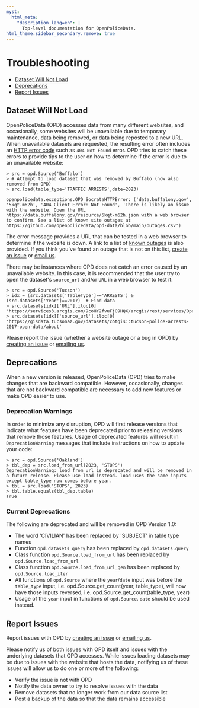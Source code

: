 ```yaml
---
myst:
  html_meta:
    "description lang=en": |
      Top-level documentation for OpenPoliceData.
html_theme.sidebar_secondary.remove: true
---
```


# Troubleshooting
- [Dataset Will Not Load](#dataset-will-not-load)
- [Deprecations](#deprecations)
- [Report Issues](#report-issues)

## Dataset Will Not Load
OpenPoliceData (OPD) accesses data from many different websites, and occasionally, some websites will be unavailable due to temporary maintenance, data being removed, or data being reposted to a new URL. When unavailable datasets are requested, the resulting error often includes an [HTTP error code](https://en.wikipedia.org/wiki/List_of_HTTP_status_codes#4xx_client_errors) such as `404 Not Found` error. OPD tries to catch these errors to provide tips to the user on how to determine if the error is due to an unavailable website:

```
> src = opd.Source('Buffalo')
> # Attempt to load dataset that was removed by Buffalo (now also removed from OPD)
> src.load(table_type='TRAFFIC ARRESTS',date=2023)

openpolicedata.exceptions.OPD_SocrataHTTPError: ('data.buffalony.gov', '5kqt-m62h', '404 Client Error: Not Found', 'There is likely an issue with the website. Open the URL https://data.buffalony.gov/resource/5kqt-m62h.json with a web browser to confirm. See a list of known site outages at https://github.com/openpolicedata/opd-data/blob/main/outages.csv')
```

The error message provides a URL that can be tested in a web browser to determine if the website is down. A link to a list of [known outages](https://github.com/openpolicedata/opd-data/blob/main/outages.csv) is also provided. If you think you've found an outage that is not on this list, [create an issue](https://github.com/openpolicedata/openpolicedata/issues) or [email us](mailto:openpolicedata@gmail.com).

There may be instances where OPD does not catch an error caused by an unavailable website. In this case, it is recommended that the user try to open the dataset's `source_url` and/or `URL` in a web browser to test it:

```
> src = opd.Source('Tucson')
> idx = (src.datasets['TableType']=='ARRESTS') &  (src.datasets['Year']==2017)  # Find data
> src.datasets[idx]['URL'].iloc[0]  
'https://services3.arcgis.com/9coHY2fvuFjG9HQX/arcgis/rest/services/OpenData_PublicSafety/FeatureServer/0'
> src.datasets[idx]['source_url'].iloc[0]
'https://gisdata.tucsonaz.gov/datasets/cotgis::tucson-police-arrests-2017-open-data/about'
```
Please report the issue (whether a website outage or a bug in OPD) by [creating an issue](https://github.com/openpolicedata/openpolicedata/issues) or [emailing us](mailto:openpolicedata@gmail.com).

## Deprecations
When a new version is released, OpenPoliceData (OPD) tries to make changes that are backward compatible. However, occasionally, changes that are not backward compatible are necessary to add new features or make OPD easier to use. 

### Deprecation Warnings
In order to minimize any disruption, OPD will first release versions that indicate what features have been deprecated prior to releasing versions that remove those features. Usage of deprecated features will result in `DeprecationWarning` messages that include instructions on how to update your code:

```
> src = opd.Source('Oakland')
> tbl_dep = src.load_from_url(2023, 'STOPS')
DeprecationWarning: load_from_url is deprecated and will be removed in a future release. Please use load instead. load uses the same inputs except table_type now comes before year.
> tbl = src.load('STOPS', 2023)
> tbl.table.equals(tbl_dep.table)
True
```

### Current Deprecations
The following are deprecated and will be removed in OPD Version 1.0:
- The word 'CIVILIAN' has been replaced by 'SUBJECT' in table type names
- Function `opd.datasets_query` has been replaced by `opd.datasets.query`
- Class function `opd.Source.load_from_url` has been replaced by `opd.Source.load_from_url`
- Class function `opd.Source.load_from_url_gen` has been replaced by `opd.Source.load_iter`
- All functions of `opd.Source` where the `year`/`date` input was before the `table_type` input, i.e. opd.Source.get_count(year, table_type), will now have those inputs reversed, i.e. opd.Source.get_count(table_type, year)
- Usage of the `year` input in functions of `opd.Source`. `date` should be used instead.

## Report Issues
Report issues with OPD by [creating an issue](https://github.com/openpolicedata/openpolicedata/issues) or [emailing us](mailto:openpolicedata@gmail.com). 

Please notify us of both issues with OPD itself and issues with the underlying datasets that OPD accesses. While issues loading datasets may be due to issues with the website that hosts the data, notifying us of these issues will allow us to do one or more of the following:
 - Verify the issue is not with OPD
 - Notify the data owner to try to resolve issues with the data
 - Remove datasets that no longer work from our data source list
 - Post a backup of the data so that the data remains accessible